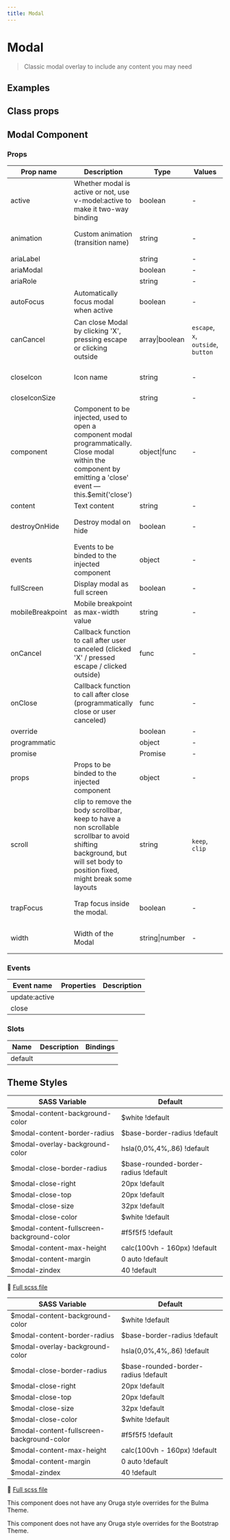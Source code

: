 ```yaml
---
title: Modal
---
```


# Modal

<div class="vp-doc">

> Classic modal overlay to include any content you may need

<Carbon />
</div>

<div class="vp-doc">

## Examples

<example-modal />

</div>
<div class="vp-doc">

## Class props

<inspector-modal-viewer />

</div>

<div class="vp-doc">

## Modal Component

### Props

| Prop name        | Description                                                                                                                                                            | Type           | Values                             | Default                                                                                                                                                                          |
| ---------------- | ---------------------------------------------------------------------------------------------------------------------------------------------------------------------- | -------------- | ---------------------------------- | -------------------------------------------------------------------------------------------------------------------------------------------------------------------------------- |
| active           | Whether modal is active or not, use v-model:active to make it two-way binding                                                                                          | boolean        | -                                  |                                                                                                                                                                                  |
| animation        | Custom animation (transition name)                                                                                                                                     | string         | -                                  | <div><small>From <b>config</b>:</small></div><code style='white-space: nowrap; padding: 0;'> modal: {<br>&nbsp;&nbsp;animation: 'zoom-out'<br>}</code>                           |
| ariaLabel        |                                                                                                                                                                        | string         | -                                  |                                                                                                                                                                                  |
| ariaModal        |                                                                                                                                                                        | boolean        | -                                  |                                                                                                                                                                                  |
| ariaRole         |                                                                                                                                                                        | string         | -                                  |                                                                                                                                                                                  |
| autoFocus        | Automatically focus modal when active                                                                                                                                  | boolean        | -                                  | <div><small>From <b>config</b>:</small></div><code style='white-space: nowrap; padding: 0;'> modal: {<br>&nbsp;&nbsp;autoFocus: true<br>}</code>                                 |
| canCancel        | Can close Modal by clicking 'X', pressing escape or clicking outside                                                                                                   | array\|boolean | `escape`, `x`, `outside`, `button` | <div><small>From <b>config</b>:</small></div><code style='white-space: nowrap; padding: 0;'> modal: {<br>&nbsp;&nbsp;canCancel: ['escape', 'x', 'outside', 'button']<br>}</code> |
| closeIcon        | Icon name                                                                                                                                                              | string         | -                                  | <div><small>From <b>config</b>:</small></div><code style='white-space: nowrap; padding: 0;'> modal: {<br>&nbsp;&nbsp;closeIcon: 'close'<br>}</code>                              |
| closeIconSize    |                                                                                                                                                                        | string         | -                                  | 'medium'                                                                                                                                                                         |
| component        | Component to be injected, used to open a component modal programmatically. Close modal within the component by emitting a 'close' event — this.$emit('close')          | object\|func   | -                                  |                                                                                                                                                                                  |
| content          | Text content                                                                                                                                                           | string         | -                                  |                                                                                                                                                                                  |
| destroyOnHide    | Destroy modal on hide                                                                                                                                                  | boolean        | -                                  | <div><small>From <b>config</b>:</small></div><code style='white-space: nowrap; padding: 0;'> modal: {<br>&nbsp;&nbsp;destroyOnHide: true<br>}</code>                             |
| events           | Events to be binded to the injected component                                                                                                                          | object         | -                                  |                                                                                                                                                                                  |
| fullScreen       | Display modal as full screen                                                                                                                                           | boolean        | -                                  |                                                                                                                                                                                  |
| mobileBreakpoint | Mobile breakpoint as max-width value                                                                                                                                   | string         | -                                  |                                                                                                                                                                                  |
| onCancel         | Callback function to call after user canceled (clicked 'X' / pressed escape / clicked outside)                                                                         | func           | -                                  | Default function (see source code)                                                                                                                                               |
| onClose          | Callback function to call after close (programmatically close or user canceled)                                                                                        | func           | -                                  | Default function (see source code)                                                                                                                                               |
| override         |                                                                                                                                                                        | boolean        | -                                  |                                                                                                                                                                                  |
| programmatic     |                                                                                                                                                                        | object         | -                                  |                                                                                                                                                                                  |
| promise          |                                                                                                                                                                        | Promise        | -                                  |                                                                                                                                                                                  |
| props            | Props to be binded to the injected component                                                                                                                           | object         | -                                  |                                                                                                                                                                                  |
| scroll           | clip to remove the body scrollbar, keep to have a non scrollable scrollbar to avoid shifting background, but will set body to position fixed, might break some layouts | string         | `keep`, `clip`                     | <div><small>From <b>config</b>:</small></div><code style='white-space: nowrap; padding: 0;'> modal: {<br>&nbsp;&nbsp;scroll: 'keep'<br>}</code>                                  |
| trapFocus        | Trap focus inside the modal.                                                                                                                                           | boolean        | -                                  | <div><small>From <b>config</b>:</small></div><code style='white-space: nowrap; padding: 0;'> modal: {<br>&nbsp;&nbsp;trapFocus: true<br>}</code>                                 |
| width            | Width of the Modal                                                                                                                                                     | string\|number | -                                  | <div><small>From <b>config</b>:</small></div><code style='white-space: nowrap; padding: 0;'> modal: {<br>&nbsp;&nbsp;width: 960<br>}</code>                                      |

### Events

| Event name    | Properties | Description |
| ------------- | ---------- | ----------- |
| update:active |            |
| close         |            |

### Slots

| Name    | Description | Bindings |
| ------- | ----------- | -------- |
| default |             |          |

</div>

<div class="vp-doc">

## Theme Styles

<div class="theme-orugabase">
 
| SASS Variable  | Default |
| -------------- | ------- |
| $modal-content-background-color | $white !default |
| $modal-content-border-radius | $base-border-radius !default |
| $modal-overlay-background-color | hsla(0,0%,4%,.86) !default |
| $modal-close-border-radius | $base-rounded-border-radius !default |
| $modal-close-right | 20px !default |
| $modal-close-top | 20px !default |
| $modal-close-size | 32px !default |
| $modal-close-color | $white !default |
| $modal-content-fullscreen-background-color | #f5f5f5 !default |
| $modal-content-max-height | calc(100vh - 160px) !default |
| $modal-content-margin | 0 auto !default |
| $modal-zindex | 40 !default |

📄 [Full scss file](https://github.com/oruga-ui/oruga/blob/master/packages/oruga/src/scss/components/_modal.scss)

</div>

<div class="theme-orugafull">
 
| SASS Variable  | Default |
| -------------- | ------- |
| $modal-content-background-color | $white !default |
| $modal-content-border-radius | $base-border-radius !default |
| $modal-overlay-background-color | hsla(0,0%,4%,.86) !default |
| $modal-close-border-radius | $base-rounded-border-radius !default |
| $modal-close-right | 20px !default |
| $modal-close-top | 20px !default |
| $modal-close-size | 32px !default |
| $modal-close-color | $white !default |
| $modal-content-fullscreen-background-color | #f5f5f5 !default |
| $modal-content-max-height | calc(100vh - 160px) !default |
| $modal-content-margin | 0 auto !default |
| $modal-zindex | 40 !default |

📄 [Full scss file](https://github.com/oruga-ui/oruga/blob/master/packages/oruga/src/scss/components/_modal.scss)

</div>

<div class="theme-bulma">

<p> This component does not have any Oruga style overrides for the Bulma Theme. </p>
      
</div>

<div class="theme-bootstrap">

<p> This component does not have any Oruga style overrides for the Bootstrap Theme. </p>
      
</div>

</div>
